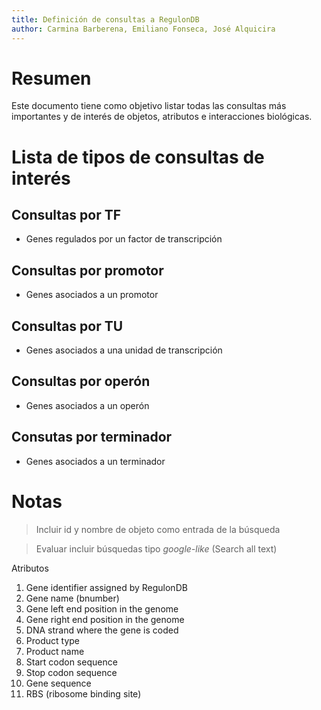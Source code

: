 ```yaml
---
title: Definición de consultas a RegulonDB
author: Carmina Barberena, Emiliano Fonseca, José Alquicira
---
```



# Resumen

Este documento tiene como objetivo listar todas las consultas más
importantes y de interés de objetos, atributos e interacciones biológicas.


# Lista de tipos de consultas de interés

## Consultas por TF
- Genes regulados por un factor de transcripción

## Consultas por promotor
- Genes asociados a un promotor

## Consultas por TU
- Genes asociados a una unidad de transcripción

## Consultas por operón
- Genes asociados a un operón

## Consutas por terminador 
- Genes asociados a un terminador


# Notas

> Incluir id y nombre de objeto como entrada de la búsqueda

> Evaluar incluir búsquedas tipo *google-like* (Search all text)




Atributos

1. Gene identifier assigned by RegulonDB
2. Gene name (bnumber)
3. Gene left end position in the genome
4. Gene right end position in the genome
5. DNA strand where the gene is coded
6. Product type
7. Product name
8. Start codon sequence
9. Stop codon sequence
10. Gene sequence
11. RBS (ribosome binding site)